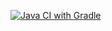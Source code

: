[![Java CI with Gradle](https://github.com/llera1138/pattern_2/actions/workflows/gradle.yml/badge.svg)](https://github.com/llera1138/pattern_2/actions/workflows/gradle.yml)
